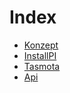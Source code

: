 # Index

* [Konzept](Konzept.md)
* [InstallPI](InstallPI.md)
* [Tasmota](Tasmota.md)
* [Api](SoftwareApi.md)

